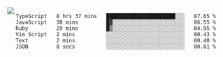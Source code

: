 

<a href="https://github.com/anuraghazra/github-readme-stats">
  <img align="left" src="https://github-readme-stats.vercel.app/api?username=kfly8&count_private=true&show_icons=true&theme=calm" />
</a>


<!--START_SECTION:waka-->

```text
TypeScript   8 hrs 37 mins   ██████████████████████░░░   87.65 %
JavaScript   38 mins         █▓░░░░░░░░░░░░░░░░░░░░░░░   06.55 %
Ruby         29 mins         █▒░░░░░░░░░░░░░░░░░░░░░░░   04.95 %
Vim Script   2 mins          ░░░░░░░░░░░░░░░░░░░░░░░░░   00.43 %
Text         2 mins          ░░░░░░░░░░░░░░░░░░░░░░░░░   00.40 %
JSON         0 secs          ░░░░░░░░░░░░░░░░░░░░░░░░░   00.01 %
```

<!--END_SECTION:waka-->
